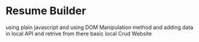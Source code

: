 <h1>Resume Builder </h1>
<p>using plain javascript and using DOM Manipulation method and adding data in local API and retrive from there basic local Crud Website</p>
